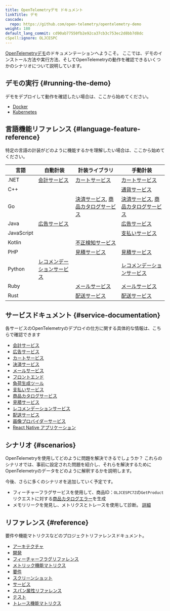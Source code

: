 ```yaml
---
title: OpenTelemetryデモ ドキュメント
linkTitle: デモ
cascade:
  repo: https://github.com/open-telemetry/opentelemetry-demo
weight: 180
default_lang_commit: cd90ab77550fb2e92ca37cb3c753ec2d8bb7d8dc
cSpell:ignore: OLJCESPC
---
```


[OpenTelemetryデモ](/ecosystem/demo/)のドキュメンテーションへようこそ。
ここでは、デモのインストール方法や実行方法、そしてOpenTelemetryの動作を確認できるいくつかのシナリオについて説明しています。

## デモの実行 {#running-the-demo}

デモをデプロイして動作を確認したい場合は、ここから始めてください。

- [Docker](docker-deployment/)
- [Kubernetes](kubernetes-deployment/)

## 言語機能リファレンス {#language-feature-reference}

特定の言語の計装がどのように機能するかを理解したい場合は、ここから始めてください。

| 言語       | 自動計装                                               | 計装ライブラリ                                                                        | 手動計装                                                                              |
| ---------- | ------------------------------------------------------ | ------------------------------------------------------------------------------------- | ------------------------------------------------------------------------------------- |
| .NET       | [会計サービス](services/accounting/)                   | [カートサービス](services/cart/)                                                      | [カートサービス](services/cart/)                                                      |
| C++        |                                                        |                                                                                       | [通貨サービス](services/currency/)                                                    |
| Go         |                                                        | [決済サービス](services/checkout/), [商品カタログサービス](services/product-catalog/) | [決済サービス](services/checkout/), [商品カタログサービス](services/product-catalog/) |
| Java       | [広告サービス](services/ad/)                           |                                                                                       | [広告サービス](services/ad/)                                                          |
| JavaScript |                                                        |                                                                                       | [支払いサービス](services/payment/)                                                   |
| Kotlin     |                                                        | [不正検知サービス](services/fraud-detection/)                                         |                                                                                       |
| PHP        |                                                        | [見積サービス](services/quote/)                                                       | [見積サービス](services/quote/)                                                       |
| Python     | [レコメンデーションサービス](services/recommendation/) |                                                                                       | [レコメンデーションサービス](services/recommendation/)                                |
| Ruby       |                                                        | [メールサービス](services/email/)                                                     | [メールサービス](services/email/)                                                     |
| Rust       |                                                        | [配送サービス](services/shipping/)                                                    | [配送サービス](services/shipping/)                                                    |

## サービスドキュメント {#service-documentation}

各サービスのOpenTelemetryのデプロイの仕方に関する具体的な情報は、こちらで確認できます

- [会計サービス](services/accounting/)
- [広告サービス](services/ad/)
- [カートサービス](services/cart/)
- [決済サービス](services/checkout/)
- [メールサービス](services/email/)
- [フロントエンド](services/frontend/)
- [負荷生成ツール](services/load-generator/)
- [支払いサービス](services/payment/)
- [商品カタログサービス](services/product-catalog/)
- [見積サービス](services/quote/)
- [レコメンデーションサービス](services/recommendation/)
- [配送サービス](services/shipping/)
- [画像プロバイダーサービス](services/image-provider/?i18n-patch)
- [React Native アプリケーション](services/react-native-app/)

## シナリオ {#scenarios}

OpenTelemetryを使用してどのように問題を解決できるでしょうか？
これらのシナリオでは、事前に設定された問題を紹介し、それらを解決するためにOpenTelemetryのデータをどのように解釈するかを説明します。

今後、さらに多くのシナリオを追加していく予定です。

- フィーチャーフラグサービスを使用して、商品ID：`OLJCESPC7Z`の`GetProduct`リクエストに対する[商品カタログエラー](feature-flags)を生成
- メモリリークを発見し、メトリクスとトレースを使用して診断。
  [詳細](scenarios/recommendation-cache/)

## リファレンス {#reference}

要件や機能マトリクスなどのプロジェクトリファレンスドキュメント。

- [アーキテクチャ](architecture/)
- [開発](development/)
- [フィーチャーフラグリファレンス](feature-flags/)
- [メトリック機能マトリクス](telemetry-features/metric-coverage/)
- [要件](./requirements/)
- [スクリーンショット](screenshots/)
- [サービス](services/)
- [スパン属性リファレンス](telemetry-features/manual-span-attributes/)
- [テスト](tests/)
- [トレース機能マトリクス](telemetry-features/trace-coverage/)
